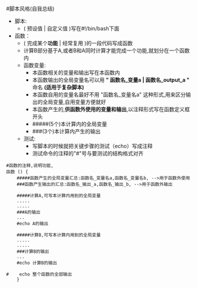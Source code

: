 #脚本风格(自我总结)

* 脚本:
    * ( 预设值 | 自定义值 )写在#!/bin/bash下面 
* 函数：
    * ( 完成某个**功能** | 经常复用 )的一段代码写成函数
    * 计算B部分基于A,或者B和A同时计算才能完成一个功能,就划分在一个函数内
    * 函数变量:
        * 本函数相关的变量和输出写在本函数内
        * 本函数输出的全局变量名可以用 **" 函数名\_变量a | 函数名\_output\_a "** 命名 **(适用于复杂脚本)**
        * 本函数自用的变量名最好不用 "函数名_变量名a" 这种形式,用来区分输出的全局变量,自用变量方便就好
        * 本函数产生的,**供函数外使用的变量和输出**,以注释形式写在函数定义框开头
        * #####(5个)本计算内的全局变量
        * ###(3个)本计算内产生的输出
    * 测试:
        * 写脚本的时候就把关键步骤的测试（echo）写成注释
        * 测试命令的注释的"#"号与要测试的结构格式对齐

```
#函数的注释,说明功能,
函数 () {
    #####函数产生的全局变量汇总:函数名_变量名a,函数名_变量名b, -->用于函数外使用
    ###函数产生输出的汇总:函数名_输出_a,函数名_输出_b, -->用于函数外输出
    
    #####计算A,可写本计算内用到的全局变量
    .....
    .....
    ###A的输出
    ...
    #echo A的输出
    
    #####计算B,可写本计算内用到的全局变量
    .....
    .....
    ###计算B的输出
    ...
    #echo 计算B的输出

#    echo 整个函数的全部输出
    }
```
